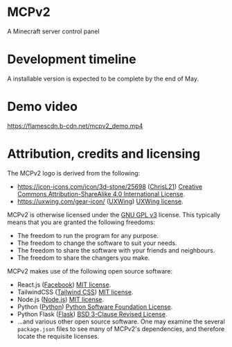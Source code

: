 # MCPv2
A Minecraft server control panel

# Development timeline
A installable version is expected to be complete by the end of May.

# Demo video

https://flamescdn.b-cdn.net/mcpv2_demo.mp4

# Attribution, credits and licensing

The MCPv2 logo is derived from the following:
- https://icon-icons.com/icon/3d-stone/25698 ([ChrisL21](https://icon-icons.com/users/IwMx4I3654wfrl99AQV0Q/icon-sets/)) [Creative Commons Attribution-ShareAlike 4.0 International License](https://creativecommons.org/licenses/by-sa/4.0/).
- https://uxwing.com/gear-icon/ ([UXWing](https://uxwing.com/)) [UXWing license](https://uxwing.com/license/).

MCPv2 is otherwise licensed under the [GNU GPL v3](https://www.gnu.org/licenses/gpl-3.0.html) license. This typically means that you are granted the following freedoms:
- The freedom to run the program for any purpose.
- The freedom to change the software to suit your needs.
- The freedom to share the software with your friends and neighbours.
- The freedom to share the changers you make.

MCPv2 makes use of the following open source software:
- React.js ([Facebook](https://facebook.github.io/react/)) [MIT license](https://opensource.org/licenses/MIT).
- TailwindCSS ([Tailwind CSS](https://tailwindcss.com/)) [MIT license](https://opensource.org/licenses/MIT).
- Node.js ([Node.js](https://nodejs.org/)) [MIT license](https://opensource.org/licenses/MIT).
- Python ([Python](https://www.python.org/)) [Python Software Foundation License](https://docs.python.org/3/license.html).
- Python Flask ([Flask](https://flask.palletsprojects.com/en/2.0.x/)) [BSD 3-Clause Revised License](https://github.com/pallets/flask/blob/main/LICENSE.rst).
- ...and various other open source software. One may examine the several `package.json` files to see many of MCPv2's dependencies, and therefore locate the requisite licenses.